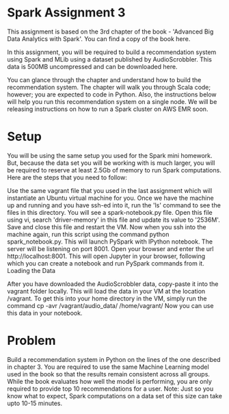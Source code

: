 
# Spark Assignment 3

This assignment is based on the 3rd chapter of the book - 'Advanced Big Data Analytics with Spark'. You can find a copy of the book here.

In this assignment, you will be required to build a recommendation system using Spark and MLib using a dataset published by AudioScrobbler. This data is 500MB uncompressed and can be downloaded here.

You can glance through the chapter and understand how to build the recommendation system. The chapter will walk you through Scala code; however; you are expected to code in Python. Also, the instructions below will help you run this recommendation system on a single node. We will be releasing instructions on how to run a Spark cluster on AWS EMR soon.

# Setup

You will be using the same setup you used for the Spark mini homework. But, because the data set you will be working with is much larger, you will be required to reserve at least 2.5Gb of memory to run Spark computations. Here are the steps that you need to follow:

Use the same vagrant file that you used in the last assignment which will instantiate an Ubuntu virtual machine for you.
Once we have the machine up and running and you have ssh-ed into it, run the 'ls' command to see the files in this directory. You will see a spark-notebook.py file. Open this file using vi, search 'driver-memory' in this file and update its value to '2536M'. Save and close this file and restart the VM.
Now when you ssh into the machine again, run this script using the command python spark_notebook.py. This will launch PySpark with IPython notebook. The server will be listening on port 8001.
Open your browser and enter the url http://localhost:8001. This will open Jupyter in your browser, following which you can create a notebook and run PySpark commands from it.
Loading the Data

After you have downloaded the AudioScrobbler data, copy-paste it into the vagrant folder locally. This will load the data in your VM at the location /vagrant.
To get this into your home directory in the VM, simply run the command cp -avr /vagrant/audio_data/ /home/vagrant/ Now you can use this data in your notebook.
# Problem

Build a recommendation system in Python on the lines of the one described in chapter 3. You are required to use the same Machine Learning model used in the book so that the results remain consistent across all groups. While the book evaluates how well the model is performing, you are only required to provide top 10 recommendations for a user.
Note: Just so you know what to expect, Spark computations on a data set of this size can take upto 10-15 minutes.
